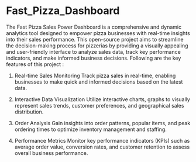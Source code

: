 # Fast_Pizza_Dashboard

The Fast Pizza Sales Power Dashboard is a comprehensive and dynamic analytics tool designed to empower pizza businesses with real-time insights into their sales performance. This open-source project aims to streamline the decision-making process for pizzerias by providing a visually appealing and user-friendly interface to analyze sales data, track key performance indicators, and make informed business decisions. Following are the key features of this project :
1. Real-time Sales Monitoring
Track pizza sales in real-time, enabling businesses to make quick and informed decisions based on the latest data.

2. Interactive Data Visualization
Utilize interactive charts, graphs to visually represent sales trends, customer preferences, and geographical sales distribution.

3. Order Analysis
Gain insights into order patterns, popular items, and peak ordering times to optimize inventory management and staffing.

4. Performance Metrics
Monitor key performance indicators (KPIs) such as average order value, conversion rates, and customer retention to assess overall business performance.
